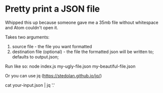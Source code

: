 # Pretty print a JSON file

Whipped this up because someone gave me a 35mb file without whitespace and Atom couldn't open it.

Takes two arguments:

1. source file - the file you want formatted
2. destination file (optional) - the file the formatted json will be written to; defaults to output.json;

Run like so: node index.js my-ugly-file.json my-beautiful-file.json

Or you can use jq (https://stedolan.github.io/jq/)

cat your-input.json | jq '.'
